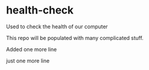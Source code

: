 # health-check
Used to check the health of our computer

This repo will be populated with many complicated stuff.

Added one more line

just one more line
